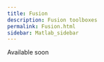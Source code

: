```yaml
---
title: Fusion
description: Fusion toolboxes
permalink: Fusion.html
sidebar: Matlab_sidebar
---
```


Available soon
